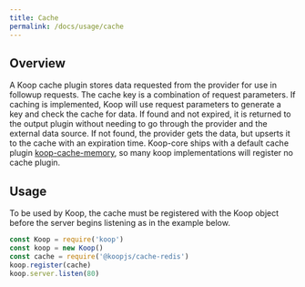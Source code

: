 ```yaml
---
title: Cache
permalink: /docs/usage/cache
---
```


## Overview

A Koop cache plugin stores data requested from the provider for use in followup requests. The cache key is a combination of request parameters. If caching is implemented, Koop will use request parameters to generate a key and check the cache for data. If found and not expired, it is returned to the output plugin without needing to go through the provider and the external data source.  If not found, the provider gets the data, but upserts it to the cache with an expiration time. Koop-core ships with a default cache plugin [koop-cache-memory](https://github.com/koopjs/koop-cache-memory), so many koop implementations will register no cache plugin.

## Usage

To be used by Koop, the cache must be registered with the Koop object before the server begins listening as in the example below.

```js
const Koop = require('koop')
const koop = new Koop()
const cache = require('@koopjs/cache-redis')
koop.register(cache)
koop.server.listen(80)
```
